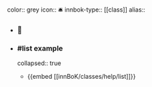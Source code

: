 color:: grey
icon:: 🛎️
innbok-type:: [[class]]
alias:: 

- ### 🔖 

- ### #list example
  collapsed:: true
  - {{embed [[innBoK/classes/help/list]]}}



